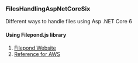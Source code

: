 ### FilesHandlingAspNetCoreSix
Different ways to handle files using Asp .NET Core 6

#### Using Filepond.js library
1. [Filepond Website](https://pqina.nl/filepond/)
2. [Reference for AWS](https://codeandcreate.co.uk/news/file-uploads-with-filepond-and-net-core/)